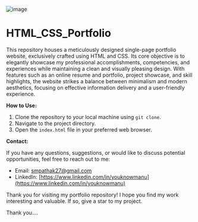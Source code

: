 ![image](https://github.com/youknowmannu/HTML_CSS_Portfolio/assets/130030050/98ca17f7-afc6-41b0-a95f-7b1d1932e01a)

# HTML_CSS_Portfolio

This repository houses a meticulously designed single-page portfolio website, exclusively crafted using HTML and CSS. Its core objective is to elegantly showcase my professional accomplishments, competencies, and experiences while maintaining a clean and visually pleasing design. With features such as an online resume and portfolio, project showcase, and skill highlights, the website strikes a balance between minimalism and modern aesthetics, focusing on effective information delivery and a user-friendly experience.

**How to Use:**

1. Clone the repository to your local machine using `git clone`.
2. Navigate to the project directory.
3. Open the `index.html` file in your preferred web browser.

**Contact:**

If you have any questions, suggestions, or would like to discuss potential opportunities, feel free to reach out to me:

- Email: [smpathak27@gmail.com](mailto:smpathak27@gmail.com)
- LinkedIn: [https://www.linkedin.com/in/youknowmanu](https://www.linkedin.com/in/youknowmanu)

Thank you for visiting my portfolio repository! I hope you find my work interesting and valuable. If so, give a star to my project.

Thank you....






